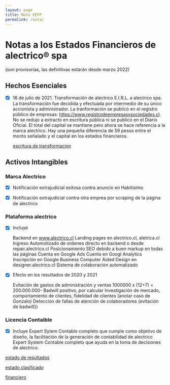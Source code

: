 ```yaml
---
layout: page
title: Nota EEFF
permalink: /nota/
---
```

# Notas a los Estados Financieros de alectrico® spa
  (son provisorias, las definitivas estarán desde marzo 2022)


## Hechos Esenciales
 - [x] 16 de julio de 2021. Transformación de alectrico E.I.R.L. a alectrico spa. 
   La transformación fue decidida y efectuada por intermedio de su único accionista y administrador.
   La tranformación se publicó en el registro público de empresas: https://www.registrodeempresasysociedades.cl.
   No se redujo a extracto en escritura pública ni se publicó en el Diario Oficial.
   El total del capital se mantiene pero ahora se hace referencia a la marca alectrico. 
   Hay una pequeña diferencia de 59 pesos entre el monto señalado y el capital en los estados financieros.
  
   [escritura de transformacion](./escrito.pdf)
  
##  Activos Intangibles

### Marca Alectrico
  - [x] Notificación extrajudicial exitosa contra anuncio en Habítisimo
  - [x] Notificación extrajudicial contra otra emprea por scraping de la página de alectrico


### Plataforma alectrico
  - [x] Incluye

    Backend en www.alectrico.cl
    Landing pages en alectrico.cl, aletrica.cl
    Ingreso Automotizado de ordenes directo en backend o desde repair.alectrico.cl
    Posicionamiento SEO debido a buen markup en todas las páginas
    Cuenta en Google Ads
    Cuenta en Googl Analytics
    Inscripcíón en Google Business
    Computer Aided Design en designer.alectrico.cl
     Sistema de colaboración automatizado

  - [x] Efecto en los resultados de 2020 y 2021

    Evitación de gastos de administración y ventas
    1000000 x (12+7) = 200.000.000-
    Badwill positivo, por calcular
    Investigación de mercado, comportamiento de clientes, fidelidad de clientes
     (anotar caso de Gonzalo)
    Detección de fallas de atención de colaboradores
     (evitación de badwill})
 
 
### Licencia Contaible

   - [x] Incluye
      Expert Sytem Contable completo que cumple como objetivo de diseño, la facilitación de la generación de contabilidad de alectrico 
      Expert System Contable completo que ayuda en la toma de decisiones de alectrico.


[estado de resultados](/alectrico-2021/tributario.html)

[estado clasificado](/alectrico-2021/final.html)

[financiero](/alectrico-2021/financiero.html)















